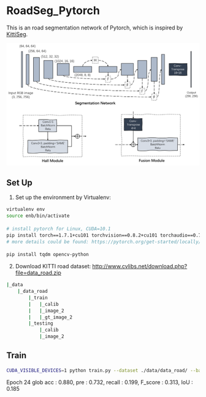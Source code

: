<!--
 * @Author: JosieHong
 * @Date: 2021-01-30 15:54:39
 * @LastEditAuthor: JosieHong
 * @LastEditTime: 2021-02-01 17:22:08
-->
# RoadSeg_Pytorch

This is an road segmentation network of Pytorch, which is inspired by [KittiSeg](https://github.com/MarvinTeichmann/KittiSeg). 

<div align="center">
	<img src="./img/network_structure.png" alt="network_structure" width="700">
</div>

## Set Up

1. Set up the environment by Virtualenv: 

```bash
virtualenv env
source enb/bin/activate

# install pytorch for Linux, CUDA=10.1
pip install torch==1.7.1+cu101 torchvision==0.8.2+cu101 torchaudio==0.7.2 -f https://download.pytorch.org/whl/torch_stable.html
# more details could be found: https://pytorch.org/get-started/locally/

pip install tqdm opencv-python
```

2. Download KITTI road dataset: http://www.cvlibs.net/download.php?file=data_road.zip

```bash
|_data
    |_data_road
        |_train
        |   |_calib
        |   |_image_2
        |   |_gt_image_2
        |_testing
            |_calib
            |_image_2
```

## Train

```bash
CUDA_VISIBLE_DEVICES=1 python train.py --dataset ./data/data_road/ --batchSize 12 --nepoch 24 --model ./checkpoints/model_23.pth
```

Epoch 24 glob acc : 0.880, pre : 0.732, recall : 0.199, F_score : 0.313, IoU : 0.185